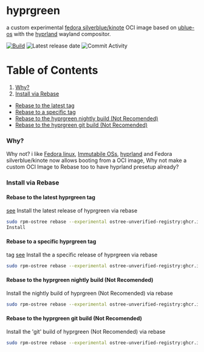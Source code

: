 # hyprgreen
a custom experimental [fedora silverblue/kinote](https://silverblue.fedoraproject.org/) OCI image based on [ublue-os]((https://github.com/ublue-os/)) with the [hyprland](https://hyprland.org/) wayland compositor.

[![Build](https://github.com/vibrantleaf/hyprgreen/actions/workflows/docker-publish.yml/badge.svg)](https://github.com/vibrantleaf/hyprgreen/actions/workflows/docker-publish.yml) ![Latest release date](https://img.shields.io/github/release-date/vibrantleaf/hyprgreen?color=pink&label=Latest%20Release%20Date&logo=github) ![Commit Activity](https://img.shields.io/github/commit-activity/w/vibrantleaf/hyprgreen?color=teal&label=Commit%20Activity&logo=github)

# Table of Contents
1. [Why?](#why)
2. [Install via Rebase](#install-via-rebase)
  - [Rebase to the latest tag](#rebase-to-the-latest-hyprgreen-tag)
  - [Rebase to a specific tag](#rebase-to-a-specific-hyprgreen-tag)
  - [Rebase to the hyprgreen nightly build (Not Recomended)](#rebase-to-the-hyprgreen-nightly-build-not-recomended)
  - [Rebase to the hyprgreen git build (Not Recomended)](#rebase-to-the-hyprgreen-git-build-not-recomended)

### Why?
Why not? i like [Fedora linux](https://fedoraproject.org/), [Immutabile OSs](https://www.redhat.com/sysadmin/immutability-silverblue), [hyprland](https://hyprland.org/) and Fedora silverblue/kinote now allows booting from a OCI image, Why not make a custom OCI Image to Rebase too to have hyprland presetup already?

### Install via Rebase
#### Rebase to the latest hyprgreen tag
[see](https://github.com/vibrantleaf/hyprgreen/releases/latest)
Install the latest release of hyprgreen via rebase
```sh
sudo rpm-ostree rebase --experimental ostree-unverified-registry:ghcr.io/vibrantleaf/hyprgreen:latest
Install
```
#### Rebase to a specific hyprgreen tag
tag [see](https://github.com/vibrantleaf/hyprgreen/releases)
Install the a specific release of hyprgreen via rebase
```sh
sudo rpm-ostree rebase --experimental ostree-unverified-registry:ghcr.io/vibrantleaf/hyprgreen:v38.0.1
```
#### Rebase to the hyprgreen nightly build (Not Recomended)
Install the nightly build of hyprgreen (Not Recomended) via rebase
```sh
sudo rpm-ostree rebase --experimental ostree-unverified-registry:ghcr.io/vibrantleaf/hyprgreen:nightly
```
#### Rebase to the hyprgreen git build (Not Recomended)
Install the 'git' build of hyprgreen (Not Recomended) via rebase
```sh
sudo rpm-ostree rebase --experimental ostree-unverified-registry:ghcr.io/vibrantleaf/hyprgreen:main
```
